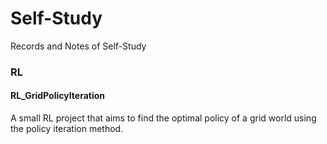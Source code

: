 # Self-Study
Records and Notes of Self-Study

### RL
#### RL_GridPolicyIteration
A small RL project that aims to find the optimal policy of a grid world using the policy iteration method.
